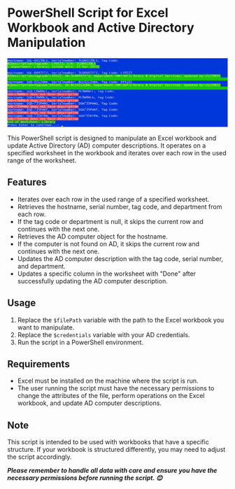 # PowerShell Script for Excel Workbook and Active Directory Manipulation
![Multiple AD Description Checks](./MultiCheckADDescription.png)

This PowerShell script is designed to manipulate an Excel workbook and update Active Directory (AD) computer descriptions. It operates on a specified worksheet in the workbook and iterates over each row in the used range of the worksheet.

## Features

- Iterates over each row in the used range of a specified worksheet.
- Retrieves the hostname, serial number, tag code, and department from each row.
- If the tag code or department is null, it skips the current row and continues with the next one.
- Retrieves the AD computer object for the hostname.
- If the computer is not found on AD, it skips the current row and continues with the next one.
- Updates the AD computer description with the tag code, serial number, and department.
- Updates a specific column in the worksheet with "Done" after successfully updating the AD computer description.

## Usage

1. Replace the `$filePath` variable with the path to the Excel workbook you want to manipulate.
2. Replace the `$credentials` variable with your AD credentials.
3. Run the script in a PowerShell environment.

## Requirements

- Excel must be installed on the machine where the script is run.
- The user running the script must have the necessary permissions to change the attributes of the file, perform operations on the Excel workbook, and update AD computer descriptions.

## Note

This script is intended to be used with workbooks that have a specific structure. If your workbook is structured differently, you may need to adjust the script accordingly.

***Please remember to handle all data with care and ensure you have the necessary permissions before running the script. 😊***
